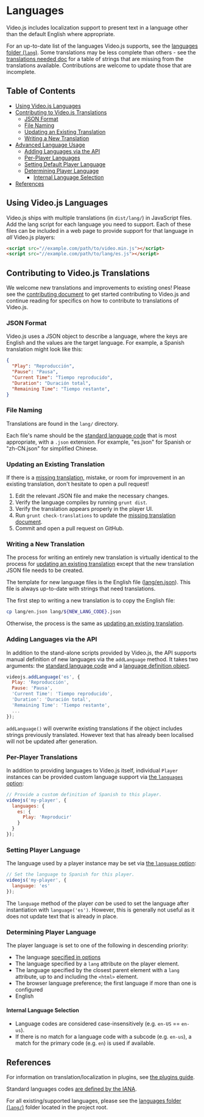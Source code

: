 # Languages

Video.js includes localization support to present text in a language other than the default English where appropriate.

For an up-to-date list of the languages Video.js supports, see the [languages folder (`lang`)][lang-supported].
Some translations may be less complete than others - see the [translations needed doc][translations-needed] for a table of strings that are missing from the translations available.  Contributions are welcome to update those that are incomplete.

## Table of Contents

* [Using Video.js Languages](#using-videojs-languages)
* [Contributing to Video.js Translations](#contributing-to-videojs-translations)
  * [JSON Format](#json-format)
  * [File Naming](#file-naming)
  * [Updating an Existing Translation](#updating-an-existing-translation)
  * [Writing a New Translation](#writing-a-new-translation)
* [Advanced Language Usage](#advanced-language-usage)
  * [Adding Languages via the API](#adding-languages-via-the-api)
  * [Per-Player Languages](#per-player-languages)
  * [Setting Default Player Language](#setting-default-player-language)
  * [Determining Player Language](#determining-player-language)
    * [Internal Language Selection](#internal-language-selection)
* [References](#references)

## Using Video.js Languages

Video.js ships with multiple translations (in `dist/lang/`) in JavaScript files.
Add the lang script for each language you need to support.
Each of these files can be included in a web page to provide support for that language in _all_ Video.js players:

```html
<script src="//example.com/path/to/video.min.js"></script>
<script src="//example.com/path/to/lang/es.js"></script>
```

## Contributing to Video.js Translations

We welcome new translations and improvements to existing ones! Please see the [contributing document](../../CONTRIBUTING.md) to get started contributing to Video.js and continue reading for specifics on how to contribute to translations of Video.js.

### JSON Format

Video.js uses a JSON object to describe a language, where the keys are English and the values are the target language. For example, a Spanish translation might look like this:

```JSON
{
  "Play": "Reproducción",
  "Pause": "Pausa",
  "Current Time": "Tiempo reproducido",
  "Duration": "Duración total",
  "Remaining Time": "Tiempo restante",
}
```

### File Naming

Translations are found in the `lang/` directory.

Each file's name should be the [standard language code][lang-codes] that is most appropriate, with a `.json` extension. For example, "es.json" for Spanish or "zh-CN.json" for simplified Chinese.

### Updating an Existing Translation

If there is a [missing translation](/docs/translations-needed.md), mistake, or room for improvement in an existing translation, don't hesitate to open a pull request!

1. Edit the relevant JSON file and make the necessary changes.
1. Verify the language compiles by running `grunt dist`.
1. Verify the translation appears properly in the player UI.
1. Run `grunt check-translations` to update the [missing translation document](/docs/translations-needed.md).
1. Commit and open a pull request on GitHub.

### Writing a New Translation

The process for writing an entirely new translation is virtually identical to the process for [updating an existing translation](#updating-an-existing-translation) except that the new translation JSON file needs to be created.

The template for new language files is the English file ([lang/en.json][lang-en]). This file is always up-to-date with strings that need translations.

The first step to writing a new translation is to copy the English file:

```sh
cp lang/en.json lang/${NEW_LANG_CODE}.json
```

Otherwise, the process is the same as [updating an existing translation](#updating-an-existing-translation).

### Adding Languages via the API

In addition to the stand-alone scripts provided by Video.js, the API supports manual definition of new languages via the `addLanguage` method. It takes two arguments: the [standard language code][lang-codes] and a [language definition object](#json-format).

```js
videojs.addLanguage('es', {
  Play: 'Reproducción',
  Pause: 'Pausa',
  'Current Time': 'Tiempo reproducido',
  'Duration': 'Duración total',
  'Remaining Time': 'Tiempo restante',
  ...
});
```

`addLanguage()` will overwrite existing translations if the object includes strings previously translated. However text that has already been localised will not be updated after generation.

### Per-Player Translations

In addition to providing languages to Video.js itself, individual `Player` instances can be provided custom language support via [the `languages` option](/docs/guides/options.md#languages):

```js
// Provide a custom definition of Spanish to this player.
videojs('my-player', {
  languages: {
    es: {
      Play: 'Reproducir'
    }
  }
});
```

### Setting Player Language

The language used by a player instance may be set via [the `language` option](/docs/guides/options.md#language):

```js
// Set the language to Spanish for this player.
videojs('my-player', {
  language: 'es'
});
```

The `language` method of the player _can_ be used to set the language after instantiation with `language('es')`. However, this is generally not useful as it does not update text that is already in place.

### Determining Player Language

The player language is set to one of the following in descending priority:

* The language [specified in options](#setting-default-player-language)
* The language specified by a `lang` attribute on the player element.
* The language specified by the closest parent element with a `lang` attribute, up to and including the `<html>` element.
* The browser language preference; the first language if more than one is configured
* English

#### Internal Language Selection

* Language codes are considered case-insensitively (e.g. `en-US` == `en-us`).
* If there is no match for a language code with a subcode (e.g. `en-us`), a match for the primary code (e.g. `en`) is used if available.

## References

For information on translation/localization in plugins, see [the plugins guide](/docs/guides/plugins.md).

Standard languages codes [are defined by the IANA][lang-codes].

For all existing/supported languages, please see the [languages folder (`lang/`)][lang-supported] folder located in the project root.

[lang-en]: /lang/en.json

[lang-supported]: /lang

[lang-codes]: http://www.iana.org/assignments/language-subtag-registry/language-subtag-registry

[translations-needed]: https://github.com/videojs/video.js/blob/master/docs/translations-needed.md
